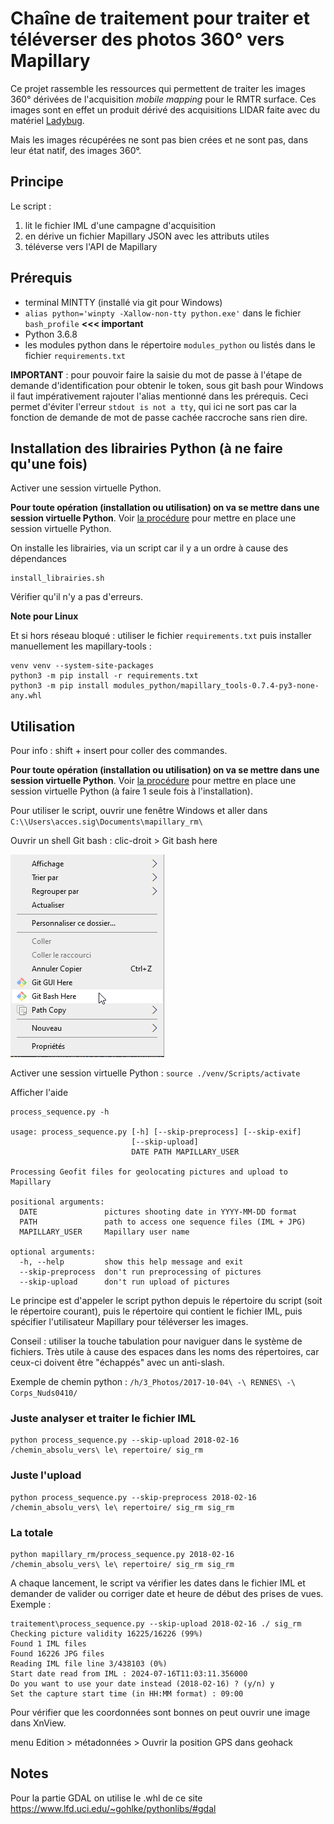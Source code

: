 # Chaîne de traitement pour traiter et téléverser des photos 360° vers Mapillary

Ce projet rassemble les ressources qui permettent de traiter les images 360° dérivées de l'acquisition *mobile mapping* pour le RMTR surface. Ces images sont en effet un produit dérivé des acquisitions LIDAR faite avec du matériel [Ladybug](https://www.flir.fr/products/ladybug5plus/).

Mais les images récupérées ne sont pas bien crées et ne sont pas, dans leur état natif, des images 360°.


## Principe

Le script :
1. lit le fichier IML d'une campagne d'acquisition
2. en dérive un fichier Mapillary JSON avec les attributs utiles
3. téléverse vers l'API de Mapillary


## Prérequis

- terminal MINTTY (installé via git pour Windows)
- `alias python='winpty -Xallow-non-tty python.exe'` dans le fichier `bash_profile` **<<< important**
- Python 3.6.8
- les modules python dans le répertoire `modules_python` ou listés dans le fichier `requirements.txt`


**IMPORTANT** : pour pouvoir faire la saisie du mot de passe à l'étape de demande d'identification pour obtenir le token, sous git bash pour Windows il faut impérativement rajouter l'alias mentionné dans les prérequis. Ceci permet d'éviter l'erreur `stdout is not a tty`, qui ici ne sort pas car la fonction de demande de mot de passe cachée raccroche sans rien dire.




## Installation des librairies Python (à ne faire qu'une fois)

Activer une session virtuelle Python.

**Pour toute opération (installation ou utilisation) on va se mettre dans une session virtuelle Python**. Voir [la procédure](python_venv.md) pour mettre en place une session virtuelle Python.


On installe les librairies, via un script car il y a un ordre à cause des dépendances

	install_librairies.sh

Vérifier qu'il n'y a pas d'erreurs.

**Note pour Linux**

Et si hors réseau bloqué : utiliser le fichier `requirements.txt` puis installer manuellement les mapillary-tools :

```
venv venv --system-site-packages
python3 -m pip install -r requirements.txt
python3 -m pip install modules_python/mapillary_tools-0.7.4-py3-none-any.whl
```


## Utilisation

Pour info : shift + insert pour coller des commandes.

**Pour toute opération (installation ou utilisation) on va se mettre dans une session virtuelle Python**. Voir [la procédure](python_venv.md) pour mettre en place une session virtuelle Python (à faire 1 seule fois à l'installation).


Pour utiliser le script, ouvrir une fenêtre Windows et aller dans `C:\\Users\acces.sig\Documents\mapillary_rm\`

Ouvrir un shell Git bash : clic-droit > Git bash here

![](images/git_bash.png)


Activer une session virtuelle Python : `source ./venv/Scripts/activate`


Afficher l'aide

	process_sequence.py -h

	usage: process_sequence.py [-h] [--skip-preprocess] [--skip-exif]
							   [--skip-upload]
							   DATE PATH MAPILLARY_USER

	Processing Geofit files for geolocating pictures and upload to Mapillary

	positional arguments:
	  DATE               pictures shooting date in YYYY-MM-DD format
	  PATH               path to access one sequence files (IML + JPG)
	  MAPILLARY_USER     Mapillary user name

	optional arguments:
	  -h, --help         show this help message and exit
	  --skip-preprocess  don't run preprocessing of pictures
	  --skip-upload      don't run upload of pictures


Le principe est d'appeler le script python depuis le répertoire du script (soit le répertoire courant), puis le répertoire qui contient le fichier IML, puis spécifier l'utilisateur Mapillary pour téléverser les images.


Conseil : utiliser la touche tabulation pour naviguer dans le système de fichiers. Très utile à cause des espaces dans les noms des répertoires, car ceux-ci doivent être "échappés" avec un anti-slash.


Exemple de chemin python : `/h/3_Photos/2017-10-04\ -\ RENNES\ -\ Corps_Nuds0410/`




### Juste analyser et traiter le fichier IML


	python process_sequence.py --skip-upload 2018-02-16 /chemin_absolu_vers\ le\ repertoire/ sig_rm


### Juste l'upload

	python process_sequence.py --skip-preprocess 2018-02-16 /chemin_absolu_vers\ le\ repertoire/ sig_rm sig_rm


### La totale

	python mapillary_rm/process_sequence.py 2018-02-16 /chemin_absolu_vers\ le\ repertoire/ sig_rm sig_rm



A chaque lancement, le script va vérifier les dates dans le fichier IML et demander de valider ou corriger date et heure de début des prises de vues.
Exemple :


	traitement\process_sequence.py --skip-upload 2018-02-16 ./ sig_rm
	Checking picture validity 16225/16226 (99%)
	Found 1 IML files
	Found 16226 JPG files
	Reading IML file line 3/438103 (0%)
	Start date read from IML : 2024-07-16T11:03:11.356000
	Do you want to use your date instead (2018-02-16) ? (y/n) y
	Set the capture start time (in HH:MM format) : 09:00



Pour vérifier que les coordonnées sont bonnes on peut ouvrir une image dans XnView.

menu Edition > métadonnées > Ouvrir la position GPS dans geohack



## Notes

Pour la partie GDAL on utilise le .whl de ce site
https://www.lfd.uci.edu/~gohlke/pythonlibs/#gdal

